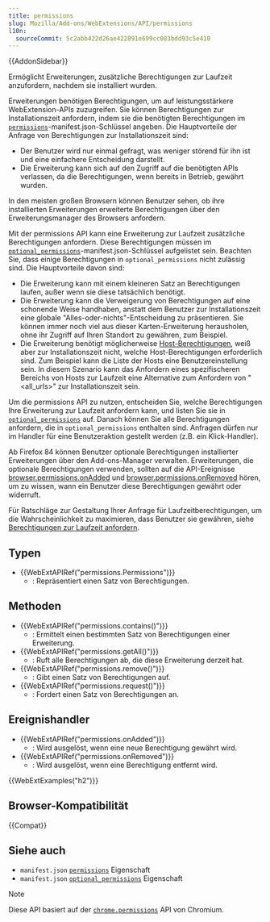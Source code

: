 ```yaml
---
title: permissions
slug: Mozilla/Add-ons/WebExtensions/API/permissions
l10n:
  sourceCommit: 5c2abb422d26ae422891e699cc083bdd93c5e410
---
```


{{AddonSidebar}}

Ermöglicht Erweiterungen, zusätzliche Berechtigungen zur Laufzeit anzufordern, nachdem sie installiert wurden.

Erweiterungen benötigen Berechtigungen, um auf leistungsstärkere WebExtension-APIs zuzugreifen. Sie können Berechtigungen zur Installationszeit anfordern, indem sie die benötigten Berechtigungen im [`permissions`](/de/docs/Mozilla/Add-ons/WebExtensions/manifest.json/permissions)-manifest.json-Schlüssel angeben. Die Hauptvorteile der Anfrage von Berechtigungen zur Installationszeit sind:

- Der Benutzer wird nur einmal gefragt, was weniger störend für ihn ist und eine einfachere Entscheidung darstellt.
- Die Erweiterung kann sich auf den Zugriff auf die benötigten APIs verlassen, da die Berechtigungen, wenn bereits in Betrieb, gewährt wurden.

In den meisten großen Browsern können Benutzer sehen, ob ihre installierten Erweiterungen erweiterte Berechtigungen über den Erweiterungsmanager des Browsers anfordern.

Mit der permissions API kann eine Erweiterung zur Laufzeit zusätzliche Berechtigungen anfordern. Diese Berechtigungen müssen im [`optional_permissions`](/de/docs/Mozilla/Add-ons/WebExtensions/manifest.json/optional_permissions)-manifest.json-Schlüssel aufgelistet sein. Beachten Sie, dass einige Berechtigungen in `optional_permissions` nicht zulässig sind. Die Hauptvorteile davon sind:

- Die Erweiterung kann mit einem kleineren Satz an Berechtigungen laufen, außer wenn sie diese tatsächlich benötigt.
- Die Erweiterung kann die Verweigerung von Berechtigungen auf eine schonende Weise handhaben, anstatt dem Benutzer zur Installationszeit eine globale "Alles-oder-nichts"-Entscheidung zu präsentieren. Sie können immer noch viel aus dieser Karten-Erweiterung herausholen, ohne ihr Zugriff auf Ihren Standort zu gewähren, zum Beispiel.
- Die Erweiterung benötigt möglicherweise [Host-Berechtigungen](/de/docs/Mozilla/Add-ons/WebExtensions/manifest.json/permissions#host_permissions), weiß aber zur Installationszeit nicht, welche Host-Berechtigungen erforderlich sind. Zum Beispiel kann die Liste der Hosts eine Benutzereinstellung sein. In diesem Szenario kann das Anfordern eines spezifischeren Bereichs von Hosts zur Laufzeit eine Alternative zum Anfordern von "\<all_urls>" zur Installationszeit sein.

Um die permissions API zu nutzen, entscheiden Sie, welche Berechtigungen Ihre Erweiterung zur Laufzeit anfordern kann, und listen Sie sie in [`optional_permissions`](/de/docs/Mozilla/Add-ons/WebExtensions/manifest.json/optional_permissions) auf. Danach können Sie alle Berechtigungen anfordern, die in `optional_permissions` enthalten sind. Anfragen dürfen nur im Handler für eine Benutzeraktion gestellt werden (z.B. ein Klick-Handler).

Ab Firefox 84 können Benutzer optionale Berechtigungen installierter Erweiterungen über den Add-ons-Manager verwalten. Erweiterungen, die optionale Berechtigungen verwenden, sollten auf die API-Ereignisse [browser.permissions.onAdded](/de/docs/Mozilla/Add-ons/WebExtensions/API/permissions/onAdded) und [browser.permissions.onRemoved](/de/docs/Mozilla/Add-ons/WebExtensions/API/permissions/onRemoved) hören, um zu wissen, wann ein Benutzer diese Berechtigungen gewährt oder widerruft.

Für Ratschläge zur Gestaltung Ihrer Anfrage für Laufzeitberechtigungen, um die Wahrscheinlichkeit zu maximieren, dass Benutzer sie gewähren, siehe [Berechtigungen zur Laufzeit anfordern](https://extensionworkshop.com/documentation/develop/request-the-right-permissions/#request_permissions_at_runtime).

## Typen

- {{WebExtAPIRef("permissions.Permissions")}}
  - : Repräsentiert einen Satz von Berechtigungen.

## Methoden

- {{WebExtAPIRef("permissions.contains()")}}
  - : Ermittelt einen bestimmten Satz von Berechtigungen einer Erweiterung.
- {{WebExtAPIRef("permissions.getAll()")}}
  - : Ruft alle Berechtigungen ab, die diese Erweiterung derzeit hat.
- {{WebExtAPIRef("permissions.remove()")}}
  - : Gibt einen Satz von Berechtigungen auf.
- {{WebExtAPIRef("permissions.request()")}}
  - : Fordert einen Satz von Berechtigungen an.

## Ereignishandler

- {{WebExtAPIRef("permissions.onAdded")}}
  - : Wird ausgelöst, wenn eine neue Berechtigung gewährt wird.
- {{WebExtAPIRef("permissions.onRemoved")}}
  - : Wird ausgelöst, wenn eine Berechtigung entfernt wird.

{{WebExtExamples("h2")}}

## Browser-Kompatibilität

{{Compat}}

## Siehe auch

- `manifest.json` [`permissions`](/de/docs/Mozilla/Add-ons/WebExtensions/manifest.json/permissions) Eigenschaft
- `manifest.json` [`optional_permissions`](/de/docs/Mozilla/Add-ons/WebExtensions/manifest.json/optional_permissions) Eigenschaft

> [!NOTE]
> Diese API basiert auf der [`chrome.permissions`](https://developer.chrome.com/docs/extensions/reference/api/permissions) API von Chromium.
